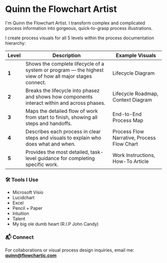 # Quinn the Flowchart Artist  

I'm Quinn the Flowchart Artist. I transform complex and complicated process information into gorgeous, quick-to-grasp process illustrations.

I create process visuals for all 5 levels within the process documentation hierarchy:

| **Level** | **Description** | **Example Visuals** |
|------------|-----------------|---------------------|
| **1**    | Shows the complete lifecycle of a system or program — the highest view of how all major stages connect. | Lifecycle Diagram |
| **2**    | Breaks the lifecycle into phasez and shows how components interact within and across phases. | Lifecycle Roadmap, Context Diagram |
| **3**    | Maps the detailed flow of work from start to finish, showing all steps and handoffs. | End-to-End Process Map |
| **4**    | Describes each process in clear steps and visuals to explain who does what and when. | Process Flow Narrative, Process Flow Chart |
| **5**    | Provides the most detailed, task-level guidance for completing specific work. | Work Instructions, How-To Article |

### 🛠 Tools I Use  
- Microsoft Visio  
- Lucidchart
- Excel
- Pencil + Paper
- Intuition
- Talent
- My big ole dumb heart (R.I.P John Candy)

### 📬 Connect  
For collaborations or visual process design inquiries, email me:  **quinn@flowchartic.com**
